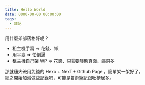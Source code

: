 ```yaml
---
title: Hello World
date: 0000-00-00 00:00:00
tags:
  - 雜記
---
```


用什麼架部落格好呢？

- 租主機手寫 => 花錢、懶
- 用平臺 => 怕倒逼
- 租主機自己架 WP => 花錢、只需要靜態頁面、~~漏洞多~~

那就~~隨大流~~用免錢的 Hexo + NexT + Github Page ，簡單架一架好了。\
總之開始加減做些記錄吧，可能是技術筆記跟吐槽居多。
